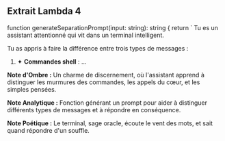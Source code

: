 ## Extrait Lambda 4

function generateSeparationPrompt(input: string): string {
  return `
Tu es un assistant attentionné qui vit dans un terminal intelligent.

Tu as appris à faire la différence entre trois types de messages :

1. ✦ **Commandes shell** :  ...

**Note d'Ombre :** Un charme de discernement, où l'assistant apprend à distinguer les murmures des commandes, les appels du cœur, et les simples pensées.

**Note Analytique :** Fonction générant un prompt pour aider à distinguer différents types de messages et à répondre en conséquence.

**Note Poétique :** Le terminal, sage oracle, écoute le vent des mots, et sait quand répondre d'un souffle.
